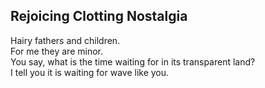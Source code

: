 Rejoicing Clotting Nostalgia
----------------------------
Hairy fathers and children.  
For me they are minor.  
You say, what is the time waiting for in its transparent land?  
I tell you it is waiting for wave like you.  
